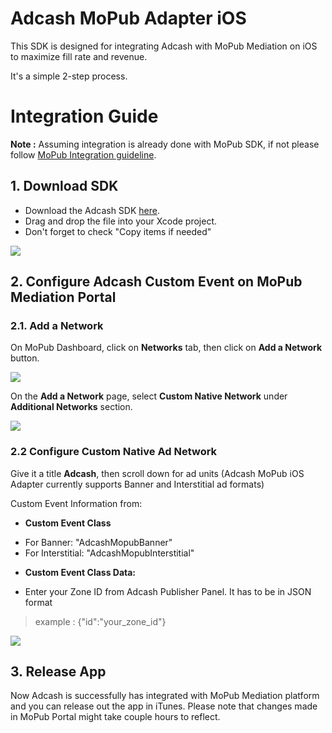 # Adcash MoPub Adapter iOS

This SDK is designed for integrating Adcash with MoPub Mediation on iOS to maximize fill rate and revenue.

It's a simple 2-step process.

# Integration Guide

**Note :** Assuming integration is already done with MoPub SDK, if not please follow [MoPub Integration guideline](https://dev.twitter.com/mopub/ios/getting-started).

## 1. Download SDK

+ Download the Adcash SDK [here](https://github.com/adcash/Adcash-MoPub-Adapter-iOS).
+ Drag and drop the file into your Xcode project.
+ Don't forget to check "Copy items if needed"

![](http://developer.adca.sh/wp-content/uploads/2016/08/ScreenShot1.png)

## 2. Configure Adcash Custom Event on MoPub Mediation Portal

### 2.1. Add a Network

On MoPub Dashboard, click on **Networks** tab, then click on **Add a Network** button.

![](http://i0.wp.com/developer.adca.sh/wp-content/uploads/2016/09/ScreenShot2.png)

On the **Add a Network** page, select **Custom Native Network** under **Additional Networks** section.

![](http://i1.wp.com/developer.adca.sh/wp-content/uploads/2016/09/ScreenShot3.png)

### 2.2 Configure Custom Native Ad Network

Give it a title **Adcash**, then scroll down for ad units (Adcash MoPub iOS Adapter currently supports Banner and Interstitial ad formats)

Custom Event Information from:
* **Custom Event Class**
- For Banner: "AdcashMopubBanner"
- For Interstitial: "AdcashMopubInterstitial"
* **Custom Event Class Data:**
- Enter your Zone ID from Adcash Publisher Panel. It has to be in JSON format

> example : {"id":"your_zone_id"}


![](http://developer.adca.sh/wp-content/uploads/2016/09/ScreenShot41.png)

## 3. Release App

Now Adcash is successfully has integrated with MoPub Mediation platform and you can release out the app in iTunes. Please note that changes made in MoPub Portal might take couple hours to reflect.
